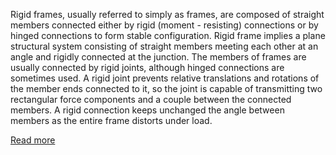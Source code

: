 Rigid frames, usually referred to simply as frames, are composed of straight members connected either by rigid (moment - resisting) connections or by hinged connections to form stable configuration. Rigid frame implies a plane structural system consisting of straight members meeting each other at an angle and rigidly connected at the junction. The members of frames are usually connected by rigid joints, although hinged connections are sometimes used. A rigid joint prevents relative translations and rotations of the member ends connected to it, so the joint is capable of transmitting two rectangular force components and a couple between the connected members. A rigid connection keeps unchanged the angle between members as the entire frame distorts under load.


[Read more](http://bsa-iiith.vlabs.ac.in/exp1/Exp-1%20Rigid%20joint.pdf)